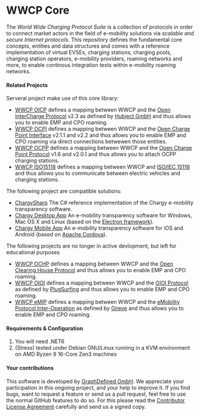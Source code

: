# WWCP Core

The *World Wide Charging Protocol Suite* is a collection of protocols in order to
connect market actors in the field of e-mobility solutions via *scalable and secure
Internet protocols*. This repository defines the fundamental core concepts, entities
and data structures and comes with a reference implementation of virtual EVSEs, charging
stations, charging pools, charging station operators, e-mobility providers, roaming networks
and more, to enable continous integration tests within e-mobility roaming networks.

#### Related Projects

Serveral project make use of this core library:
 - [WWCP OICP](https://github.com/OpenChargingCloud/WWCP_OICP) defines a mapping between WWCP and the [Open InterCharge Protocol](http://www.intercharge.eu) v2.3 as defined by [Hubject GmbH](http://www.hubject.com) and thus allows you to enable EMP and CPO roaming.
 - [WWCP OCPI](https://github.com/OpenChargingCloud/WWCP_OCPI) defines a mapping between WWCP and the [Open Charge Point Interface](https://github.com/ocpi/ocpi) v2.1.1 and v2.2 and thus allows you to enable EMP and CPO roaming via direct connections betwewen those entities.
 - [WWCP OCPP](https://github.com/OpenChargingCloud/WWCP_OCPP) defines a mapping between WWCP and the [Open Charge Point Protocol](http://www.openchargealliance.org) v1.6 and v2.0.1 and thus allows you to attach OCPP charging stations.
 - [WWCP ISO15118](https://github.com/OpenChargingCloud/WWCP_ISO15118) defines a mapping between WWCP and [ISO/IEC 15118](https://de.wikipedia.org/wiki/ISO_15118) and thus allows you to communicate between electric vehicles and charging stations.


The following project are compatible solutions:
- [ChargySharp](https://github.com/OpenChargingCloud/ChargySharp) The C# reference implementation of the Chargy e-mobility transparency software.
- [Chargy Desktop App](https://github.com/OpenChargingCloud/ChargyDesktopApp) An e-mobility transparency software for Windows, Mac OS X and Linux (based on the [Electron framework](https://electronjs.org/)).
- [Chargy Mobile App](https://github.com/OpenChargingCloud/ChargyMobilepApp) An e-mobility transparency software for iOS and Android (based on [Apache Cordova](https://cordova.apache.org)).

The following projects are no longer in active devlopment, but left for educational purposes

 - [WWCP OCHP](https://github.com/OpenChargingCloud/WWCP_OCHP) defines a mapping between WWCP and the [Open Clearing House Protocol](http://www.ochp.eu) and thus allows you to enable EMP and CPO roaming.
 - [WWCP OIOI](https://github.com/OpenChargingCloud/WWCP_OIOI) defines a mapping between WWCP and the [OIOI Protocol](https://docs.plugsurfing.com) as defined by [PlugSurfing](https://www.plugsurfing.com) and thus allows you to enable EMP and CPO roaming.
 - [WWCP eMIP](https://github.com/OpenChargingCloud/WWCP_eMIP) defines a mapping between WWCP and the [eMobility Protocol Inter-Operation](https://www.gireve.com/wp-content/uploads/2017/02/Gireve_Tech_eMIP-V0.7.4_ProtocolDescription_1.0.2_en.pdf) as defined by [Gireve](https://www.gireve.com) and thus allows you to enable EMP and CPO roaming.


#### Requirements & Configuration

1. You will need .NET6
2. (Stress) tested under Debian GNU/Linux running in a KVM environment on AMD Ryzen 9 16-Core Zen3 machines


#### Your contributions

This software is developed by [GraphDefined GmbH](http://www.graphdefined.com).
We appreciate your participation in this ongoing project, and your help to improve it.
If you find bugs, want to request a feature or send us a pull request, feel free to
use the normal GitHub features to do so. For this please read the
[Contributor License Agreement](Contributor%20License%20Agreement.txt)
carefully and send us a signed copy.
